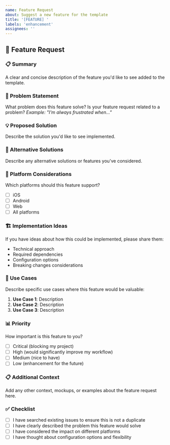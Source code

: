 ```yaml
---
name: Feature Request
about: Suggest a new feature for the template
title: '[FEATURE] '
labels: 'enhancement'
assignees: ''
---
```


## 🚀 Feature Request

### 📋 Summary

A clear and concise description of the feature you'd like to see added to the template.

### 🤔 Problem Statement

What problem does this feature solve? Is your feature request related to a problem?
_Example: "I'm always frustrated when..."_

### 💡 Proposed Solution

Describe the solution you'd like to see implemented.

### 🔄 Alternative Solutions

Describe any alternative solutions or features you've considered.

### 📱 Platform Considerations

Which platforms should this feature support?

- [ ] iOS
- [ ] Android
- [ ] Web
- [ ] All platforms

### 🏗️ Implementation Ideas

If you have ideas about how this could be implemented, please share them:

- Technical approach
- Required dependencies
- Configuration options
- Breaking changes considerations

### 🎯 Use Cases

Describe specific use cases where this feature would be valuable:

1. **Use Case 1**: Description
2. **Use Case 2**: Description
3. **Use Case 3**: Description

### 📊 Priority

How important is this feature to you?

- [ ] Critical (blocking my project)
- [ ] High (would significantly improve my workflow)
- [ ] Medium (nice to have)
- [ ] Low (enhancement for the future)

### 📋 Additional Context

Add any other context, mockups, or examples about the feature request here.

### ✅ Checklist

- [ ] I have searched existing issues to ensure this is not a duplicate
- [ ] I have clearly described the problem this feature would solve
- [ ] I have considered the impact on different platforms
- [ ] I have thought about configuration options and flexibility
